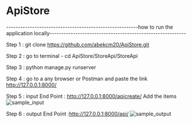 # ApiStore

--------------------------------------------------------how to run the application locally----------------------------------------------------------

Step 1 :   git clone https://github.com/abekcm20/ApiStore.git

Step 2 :   go to terminal - cd ApiStore/StoreApi/StoreApi

Step 3 :   python manage.py runserver

Step 4 :   go to a any browser or Postman and paste the link http://127.0.0.1:8000/

Step 5 :   input
           End Point : http://127.0.0.1:8000/apicreate/
           Add the items
           ![sample_input](https://user-images.githubusercontent.com/74650961/119217942-46a97380-bafb-11eb-8f31-57a8d999fd85.png)
           
           
Step 6 :   output
           End Point :http://127.0.0.1:8000/api/
           ![sample_output](https://user-images.githubusercontent.com/74650961/119217984-748eb800-bafb-11eb-8302-7629440d6edf.png)

           
